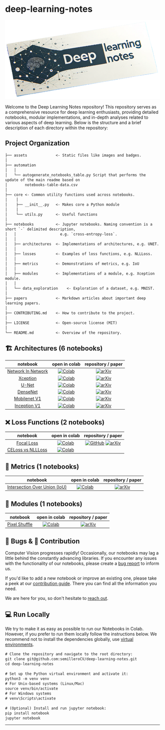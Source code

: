 # deep-learning-notes


<p align="center">
<img src="./assets/logo.png" alt="Deep Learning Notes" width="1600">
<p align="center">


Welcome to the Deep Learning Notes repository! This repository serves as a comprehensive resource for deep learning enthusiasts, providing detailed notebooks, modular implementations, and in-depth analyses related to various aspects of deep learning. Below is the structure and a brief description of each directory within the repository:

## Project Organization

```
├── assets             <- Static files like images and badges.
│
├── automation
│   │
│   └── autogenerate_notebooks_table.py Script that performs the update of the main readme based on
│        notebooks-table-data.csv
│
├── core <- Common utility functions used across notebooks.
│    │
│    ├── __init__.py   <- Makes core a Python module
│    │
│    └── utils.py      <- Useful functions
│
├── notebooks          <- Jupyter notebooks. Naming convention is a short `-` delimited description,
│   │                    e.g. `cross-entropy-loss`.
│   │
│   ├── architectures  <- Implementations of architectures, e.g. UNET.
│   │
│   ├── losses         <- Examples of loss functions, e.g. NLLLoss.
│   │
│   ├── metrics        <- Demonstrations of metrics, e.g. IoU
│   │
│   ├── modules        <- Implementations of a module, e.g. Xception module.
│   │
│   └── data_exploration    <- Exploration of a dataset, e.g. MNIST.
│
├── papers             <- Markdown articles about important deep learning papers.
│
├── CONTRIBUTING.md    <- How to contribute to the project.
│
├── LICENSE            <- Open-source license (MIT)
│
└── README.md          <- Overview of the repository.
```

<!--- AUTOGENERATED-NOTEBOOKS-TABLE -->
<!---
   WARNING: DO NOT EDIT THIS TABLE MANUALLY. IT IS AUTOMATICALLY GENERATED.
   HEAD OVER TO CONTRIBUTING.MD FOR MORE DETAILS ON HOW TO MAKE CHANGES PROPERLY.
-->
## 🏗️ Architectures (6 notebooks)
| **notebook** | **open in colab** | **repository / paper** |
|:------------:|:-----------------:|:----------------------:|
| [Network In Network](https://github.com/semilleroCV/deep-learning-notes/blob/main/notebooks/architectures/network-in-network.ipynb) | [![Colab](https://colab.research.google.com/assets/colab-badge.svg)](https://colab.research.google.com/github/semilleroCV/deep-learning-notes/blob/main/notebooks/architectures/network-in-network.ipynb) |  [![arXiv](https://img.shields.io/badge/arXiv-1312.4400-b31b1b.svg)](https://arxiv.org/abs/1312.4400)|
| [Xception](https://github.com/semilleroCV/deep-learning-notes/blob/main/notebooks/architectures/xception.ipynb) | [![Colab](https://colab.research.google.com/assets/colab-badge.svg)](https://colab.research.google.com/github/semilleroCV/deep-learning-notes/blob/main/notebooks/architectures/xception.ipynb) |  [![arXiv](https://img.shields.io/badge/arXiv-1610.02357v3-b31b1b.svg)](https://arxiv.org/abs/1610.02357v3)|
| [U-Net](https://github.com/semilleroCV/deep-learning-notes/blob/main/notebooks/architectures/unet.ipynb) | [![Colab](https://colab.research.google.com/assets/colab-badge.svg)](https://colab.research.google.com/github/semilleroCV/deep-learning-notes/blob/main/notebooks/architectures/unet.ipynb) |  [![arXiv](https://img.shields.io/badge/arXiv-1505.04597-b31b1b.svg)](https://arxiv.org/abs/1505.04597)|
| [DenseNet](https://github.com/semilleroCV/deep-learning-notes/blob/main/notebooks/architectures/densenet.ipynb) | [![Colab](https://colab.research.google.com/assets/colab-badge.svg)](https://colab.research.google.com/github/semilleroCV/deep-learning-notes/blob/main/notebooks/architectures/densenet.ipynb) |  [![arXiv](https://img.shields.io/badge/arXiv-1608.06993v5-b31b1b.svg)](https://arxiv.org/abs/1608.06993v5)|
| [Mobilenet V1](https://github.com/semilleroCV/deep-learning-notes/blob/main/notebooks/architectures/mobilenetv1.ipynb) | [![Colab](https://colab.research.google.com/assets/colab-badge.svg)](https://colab.research.google.com/github/semilleroCV/deep-learning-notes/blob/main/notebooks/architectures/mobilenetv1.ipynb) |  [![arXiv](https://img.shields.io/badge/arXiv-1704.04861-b31b1b.svg)](https://arxiv.org/abs/1704.04861)|
| [Inception V1](https://github.com/semilleroCV/deep-learning-notes/blob/main/notebooks/architectures/inceptionv1.ipynb) | [![Colab](https://colab.research.google.com/assets/colab-badge.svg)](https://colab.research.google.com/github/semilleroCV/deep-learning-notes/blob/main/notebooks/architectures/inceptionv1.ipynb) |  [![arXiv](https://img.shields.io/badge/arXiv-1409.4842-b31b1b.svg)](https://arxiv.org/abs/1409.4842)|
## ❌ Loss Functions (2 notebooks)
| **notebook** | **open in colab** | **repository / paper** |
|:------------:|:-----------------:|:----------------------:|
| [Focal Loss](https://github.com/semilleroCV/deep-learning-notes/blob/main/notebooks/losses/focal-loss.ipynb) | [![Colab](https://colab.research.google.com/assets/colab-badge.svg)](https://colab.research.google.com/github/semilleroCV/deep-learning-notes/blob/main/notebooks/losses/focal-loss.ipynb) | [![GitHub](https://badges.aleen42.com/src/github.svg)](https://github.com/facebookresearch/Detectron) [![arXiv](https://img.shields.io/badge/arXiv-1708.02002-b31b1b.svg)](https://arxiv.org/abs/1708.02002)|
| [CELoss vs NLLLoss](https://github.com/semilleroCV/deep-learning-notes/blob/main/notebooks/losses/celoss-vs-nllloss.ipynb) | [![Colab](https://colab.research.google.com/assets/colab-badge.svg)](https://colab.research.google.com/github/semilleroCV/deep-learning-notes/blob/main/notebooks/losses/celoss-vs-nllloss.ipynb) |  |
## 📏 Metrics (1 notebooks)
| **notebook** | **open in colab** | **repository / paper** |
|:------------:|:-----------------:|:----------------------:|
| [Intersection Over Union (IoU)](https://github.com/semilleroCV/deep-learning-notes/blob/main/notebooks/metrics/intersection-over-union.ipynb) | [![Colab](https://colab.research.google.com/assets/colab-badge.svg)](https://colab.research.google.com/github/semilleroCV/deep-learning-notes/blob/main/notebooks/metrics/intersection-over-union.ipynb) |  [![arXiv](https://img.shields.io/badge/arXiv-1902.09630-b31b1b.svg)](https://arxiv.org/abs/1902.09630)|
## 🧩 Modules (1 notebooks)
| **notebook** | **open in colab** | **repository / paper** |
|:------------:|:-----------------:|:----------------------:|
| [Pixel Shuffle](https://github.com/semilleroCV/deep-learning-notes/blob/main/notebooks/modules/pixel-shuffle.ipynb) | [![Colab](https://colab.research.google.com/assets/colab-badge.svg)](https://colab.research.google.com/github/semilleroCV/deep-learning-notes/blob/main/notebooks/modules/pixel-shuffle.ipynb) |  [![arXiv](https://img.shields.io/badge/arXiv-1609.05158-b31b1b.svg)](https://arxiv.org/abs/1609.05158)|
<!--- AUTOGENERATED-NOTEBOOKS-TABLE -->

## 🐞 Bugs & 🦸 Contribution

Computer Vision progresses rapidly! Occasionally, our notebooks may lag a little behind the constantly advancing libraries. If you encounter any issues with the functionality of our notebooks, please create a [bug report](https://github.com/semilleroCV/deep-learning-notes/issues/new?assignees=&labels=bug%2Ctriage&projects=&template=bug-report.yml) to inform us.

If you'd like to add a new notebook or improve an existing one, please take a peek at our [contribution guide](https://github.com/semilleroCV/deep-learning-notes/blob/main/CONTRIBUTING.md). There you can find all the information you need.

We are here for you, so don't hesitate to [reach out](https://discord.gg/MkCpdsHZzJ).

## 💻 Run Locally

We try to make it as easy as possible to run our Notebooks in Colab. However, if you prefer to run them locally follow the instructions below. We recommend not to install the dependencies globally, use [virtual environments](https://packaging.python.org/en/latest/guides/installing-using-pip-and-virtual-environments/).

```console
# Clone the repository and navigate to the root directory:
git clone git@github.com:semilleroCV/deep-learning-notes.git
cd deep-learning-notes

# Set up the Python virtual environment and activate it:
python3 -m venv venv
# For Unix-based systems (Linux/Mac)
source venv/bin/activate
# For Windows systems
# venv\Scripts\activate

# (Optional) Install and run jupyter notebook:
pip install notebook
jupyter notebook
```
--------

